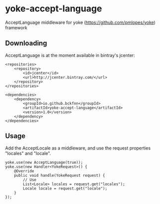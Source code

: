 yoke-accept-language
====================

AcceptLanguage middleware for yoke (https://github.com/pmlopes/yoke) framework

Downloading
-----------

AcceptLanguage is at the moment available in bintray's jcenter:

    <repositories>
        <repository>
            <id>jcenter</id>
            <url>http://jcenter.bintray.com/</url>
        </repository>
    </repositories>
    
    <dependencies>   
        <dependency>
            <groupId>io.github.bckfnn</groupId>
            <artifactId>yoke-accept-language</artifactId>
            <version>1.0</version>
        </dependency>
    </dependencies>

Usage
-----

Add the AcceptLocale as a middleware, and use the request properties "locales" and "locale".

    yoke.use(new AcceptLanguage(true));
    yoke.use(new Handler<YokeRequest>() {
        @Override
        public void handle(YokeRequest request) {
            // Use         
            List<Locale> locales = request.get("locales");
            Locale locale = request.get("locale");
        }
    });